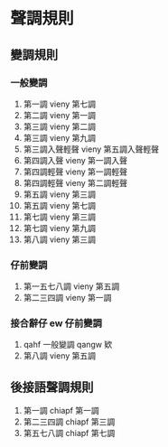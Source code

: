 # 聲調規則

## 變調規則

### 一般變調

1. 第一調 vieny 第七調
2. 第二調 vieny 第一調
3. 第三調 vieny 第二調
4. 第三調 vieny 第九調
5. 第三調入聲輕聲 vieny 第五調入聲輕聲
6. 第四調入聲 vieny 第一調入聲
7. 第四調輕聲 vieny 第一調輕聲
8. 第四調輕聲 vieny 第二調輕聲
9. 第五調 vieny 第三調
10. 第五調 vieny 第七調
11. 第七調 vieny 第三調
12. 第七調 vieny 第九調
13. 第八調 vieny 第三調

### 仔前變調

1. 第一五七八調 vieny 第五調
2. 第二三四調 vieny 第一調

### 接合辭仔 ew 仔前變調

1. qahf 一般變調 qangw 欵
2. 第八調 vieny 第五調

## 後接語聲調規則

1. 第一調 chiapf 第一調
2. 第二三四調 chiapf 第三調
3. 第五七八調 chiapf 第七調
